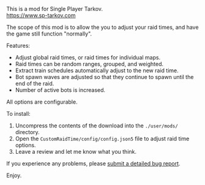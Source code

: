This is a mod for Single Player Tarkov.  
https://www.sp-tarkov.com

The scope of this mod is to allow the you to adjust your raid times, and have the game still function "normally".

Features:

 - Adjust global raid times, or raid times for individual maps.
 - Raid times can be random ranges, grouped, and weighted.
 - Extract train schedules automatically adjust to the new raid time.
 - Bot spawn waves are adjusted so that they continue to spawn until the end of the raid.
 - Number of active bots is increased.

All options are configurable.

To install:

1. Uncompress the contents of the download into the `./user/mods/` directory.  
2. Open the `CustomRaidTime/config/config.json5` file to adjust raid time options.
3. Leave a review and let me know what you think.

If you experience any problems, please [submit a detailed bug report](https://github.com/refringe/CustomRaidTimes/issues).

Enjoy.
